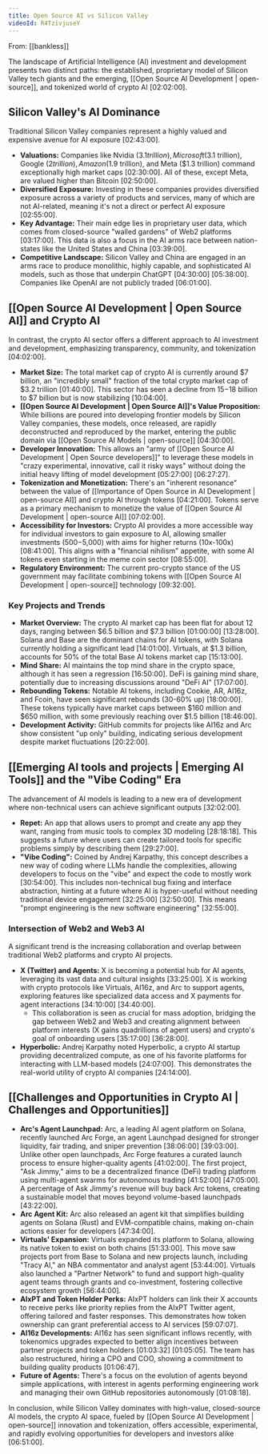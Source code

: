 ```yaml
---
title: Open Source AI vs Silicon Valley
videoId: R4TzivjuseY
---
```


From: [[bankless]] <br/> 

The landscape of Artificial Intelligence (AI) investment and development presents two distinct paths: the established, proprietary model of Silicon Valley tech giants and the emerging, [[Open Source AI Development | open-source]], and tokenized world of crypto AI <a class="yt-timestamp" data-t="02:02:00">[02:02:00]</a>.

## Silicon Valley's AI Dominance

Traditional Silicon Valley companies represent a highly valued and expensive avenue for AI exposure <a class="yt-timestamp" data-t="02:43:00">[02:43:00]</a>.
*   **Valuations:** Companies like Nvidia ($3.1 trillion), Microsoft ($3.1 trillion), Google ($2 trillion), Amazon ($1.9 trillion), and Meta ($1.3 trillion) command exceptionally high market caps <a class="yt-timestamp" data-t="02:30:00">[02:30:00]</a>. All of these, except Meta, are valued higher than Bitcoin <a class="yt-timestamp" data-t="02:50:00">[02:50:00]</a>.
*   **Diversified Exposure:** Investing in these companies provides diversified exposure across a variety of products and services, many of which are not AI-related, meaning it's not a direct or perfect AI exposure <a class="yt-timestamp" data-t="02:55:00">[02:55:00]</a>.
*   **Key Advantage:** Their main edge lies in proprietary user data, which comes from closed-source "walled gardens" of Web2 platforms <a class="yt-timestamp" data-t="03:17:00">[03:17:00]</a>. This data is also a focus in the AI arms race between nation-states like the United States and China <a class="yt-timestamp" data-t="03:39:00">[03:39:00]</a>.
*   **Competitive Landscape:** Silicon Valley and China are engaged in an arms race to produce monolithic, highly capable, and sophisticated AI models, such as those that underpin ChatGPT <a class="yt-timestamp" data-t="04:30:00">[04:30:00]</a> <a class="yt-timestamp" data-t="05:38:00">[05:38:00]</a>. Companies like OpenAI are not publicly traded <a class="yt-timestamp" data-t="06:01:00">[06:01:00]</a>.

## [[Open Source AI Development | Open Source AI]] and Crypto AI

In contrast, the crypto AI sector offers a different approach to AI investment and development, emphasizing transparency, community, and tokenization <a class="yt-timestamp" data-t="04:02:00">[04:02:00]</a>.
*   **Market Size:** The total market cap of crypto AI is currently around $7 billion, an "incredibly small" fraction of the total crypto market cap of $3.2 trillion <a class="yt-timestamp" data-t="01:40:00">[01:40:00]</a>. This sector has seen a decline from $15-$18 billion to $7 billion but is now stabilizing <a class="yt-timestamp" data-t="10:04:00">[10:04:00]</a>.
*   **[[Open Source AI Development | Open Source AI]]'s Value Proposition:** While billions are poured into developing frontier models by Silicon Valley companies, these models, once released, are rapidly deconstructed and reproduced by the market, entering the public domain via [[Open Source AI Models | open-source]] <a class="yt-timestamp" data-t="04:30:00">[04:30:00]</a>.
*   **Developer Innovation:** This allows an "army of [[Open Source AI Development | Open Source developers]]" to leverage these models in "crazy experimental, innovative, call it risky ways" without doing the initial heavy lifting of model development <a class="yt-timestamp" data-t="05:27:00">[05:27:00]</a> <a class="yt-timestamp" data-t="06:27:00">[06:27:27]</a>.
*   **Tokenization and Monetization:** There's an "inherent resonance" between the value of [[Importance of Open Source in AI Development | open-source AI]] and crypto AI through tokens <a class="yt-timestamp" data-t="04:21:00">[04:21:00]</a>. Tokens serve as a primary mechanism to monetize the value of [[Open Source AI Development | open-source AI]] <a class="yt-timestamp" data-t="07:02:00">[07:02:00]</a>.
*   **Accessibility for Investors:** Crypto AI provides a more accessible way for individual investors to gain exposure to AI, allowing smaller investments ($500-$5,000) with aims for higher returns (10x-100x) <a class="yt-timestamp" data-t="08:41:00">[08:41:00]</a>. This aligns with a "financial nihilism" appetite, with some AI tokens even starting in the meme coin sector <a class="yt-timestamp" data-t="08:55:00">[08:55:00]</a>.
*   **Regulatory Environment:** The current pro-crypto stance of the US government may facilitate combining tokens with [[Open Source AI Development | open-source]] technology <a class="yt-timestamp" data-t="09:32:00">[09:32:00]</a>.

### Key Projects and Trends

*   **Market Overview:** The crypto AI market cap has been flat for about 12 days, ranging between $6.5 billion and $7.3 billion <a class="yt-timestamp" data-t="01:00:00">[01:00:00]</a> <a class="yt-timestamp" data-t="13:28:00">[13:28:00]</a>. Solana and Base are the dominant chains for AI tokens, with Solana currently holding a significant lead <a class="yt-timestamp" data-t="14:01:00">[14:01:00]</a>. Virtuals, at $1.3 billion, accounts for 50% of the total Base AI tokens market cap <a class="yt-timestamp" data-t="15:13:00">[15:13:00]</a>.
*   **Mind Share:** AI maintains the top mind share in the crypto space, although it has seen a regression <a class="yt-timestamp" data-t="16:50:00">[16:50:00]</a>. DeFi is gaining mind share, potentially due to increasing discussions around "DeFi AI" <a class="yt-timestamp" data-t="17:07:00">[17:07:00]</a>.
*   **Rebounding Tokens:** Notable AI tokens, including Cookie, AR, AI16z, and Fcoin, have seen significant rebounds (30-60% up) <a class="yt-timestamp" data-t="18:00:00">[18:00:00]</a>. These tokens typically have market caps between $160 million and $650 million, with some previously reaching over $1.5 billion <a class="yt-timestamp" data-t="18:46:00">[18:46:00]</a>.
*   **Development Activity:** GitHub commits for projects like AI16z and Arc show consistent "up only" building, indicating serious development despite market fluctuations <a class="yt-timestamp" data-t="20:22:00">[20:22:00]</a>.

## [[Emerging AI tools and projects | Emerging AI Tools]] and the "Vibe Coding" Era

The advancement of AI models is leading to a new era of development where non-technical users can achieve significant outputs <a class="yt-timestamp" data-t="32:02:00">[32:02:00]</a>.
*   **Repet:** An app that allows users to prompt and create any app they want, ranging from music tools to complex 3D modeling <a class="yt-timestamp" data-t="28:18:00">[28:18:18]</a>. This suggests a future where users can create tailored tools for specific problems simply by describing them <a class="yt-timestamp" data-t="29:27:00">[29:27:00]</a>.
*   **"Vibe Coding":** Coined by Andrej Karpathy, this concept describes a new way of coding where LLMs handle the complexities, allowing developers to focus on the "vibe" and expect the code to mostly work <a class="yt-timestamp" data-t="30:54:00">[30:54:00]</a>. This includes non-technical bug fixing and interface abstraction, hinting at a future where AI is hyper-useful without needing traditional device engagement <a class="yt-timestamp" data-t="32:25:00">[32:25:00]</a> <a class="yt-timestamp" data-t="32:50:00">[32:50:00]</a>. This means "prompt engineering is the new software engineering" <a class="yt-timestamp" data-t="32:55:00">[32:55:00]</a>.

### Intersection of Web2 and Web3 AI

A significant trend is the increasing collaboration and overlap between traditional Web2 platforms and crypto AI projects.
*   **X (Twitter) and Agents:** X is becoming a potential hub for AI agents, leveraging its vast data and cultural insights <a class="yt-timestamp" data-t="33:25:00">[33:25:00]</a>. X is working with crypto protocols like Virtuals, AI16z, and Arc to support agents, exploring features like specialized data access and X payments for agent interactions <a class="yt-timestamp" data-t="34:10:00">[34:10:00]</a> <a class="yt-timestamp" data-t="34:40:00">[34:40:00]</a>.
    *   This collaboration is seen as crucial for mass adoption, bridging the gap between Web2 and Web3 and creating alignment between platform interests (X gains quadrillions of agent users) and crypto's goal of onboarding users <a class="yt-timestamp" data-t="35:17:00">[35:17:00]</a> <a class="yt-timestamp" data-t="36:28:00">[36:28:00]</a>.
*   **Hyperbolic:** Andrej Karpathy noted Hyperbolic, a crypto AI startup providing decentralized compute, as one of his favorite platforms for interacting with LLM-based models <a class="yt-timestamp" data-t="24:07:00">[24:07:00]</a>. This demonstrates the real-world utility of crypto AI companies <a class="yt-timestamp" data-t="24:14:00">[24:14:00]</a>.

## [[Challenges and Opportunities in Crypto AI | Challenges and Opportunities]]

*   **Arc's Agent Launchpad:** Arc, a leading AI agent platform on Solana, recently launched Arc Forge, an agent Launchpad designed for stronger liquidity, fair trading, and sniper prevention <a class="yt-timestamp" data-t="38:06:00">[38:06:00]</a> <a class="yt-timestamp" data-t="39:03:00">[39:03:00]</a>. Unlike other open launchpads, Arc Forge features a curated launch process to ensure higher-quality agents <a class="yt-timestamp" data-t="41:02:00">[41:02:00]</a>. The first project, "Ask Jimmy," aims to be a decentralized finance (DeFi) trading platform using multi-agent swarms for autonomous trading <a class="yt-timestamp" data-t="41:52:00">[41:52:00]</a> <a class="yt-timestamp" data-t="47:05:00">[47:05:00]</a>. A percentage of Ask Jimmy's revenue will buy back Arc tokens, creating a sustainable model that moves beyond volume-based launchpads <a class="yt-timestamp" data-t="43:22:00">[43:22:00]</a>.
*   **Arc Agent Kit:** Arc also released an agent kit that simplifies building agents on Solana (Rust) and EVM-compatible chains, making on-chain actions easier for developers <a class="yt-timestamp" data-t="47:34:00">[47:34:00]</a>.
*   **Virtuals' Expansion:** Virtuals expanded its platform to Solana, allowing its native token to exist on both chains <a class="yt-timestamp" data-t="51:33:00">[51:33:00]</a>. This move saw projects port from Base to Solana and new projects launch, including "Tracy AI," an NBA commentator and analyst agent <a class="yt-timestamp" data-t="53:44:00">[53:44:00]</a>. Virtuals also launched a "Partner Network" to fund and support high-quality agent teams through grants and co-investment, fostering collective ecosystem growth <a class="yt-timestamp" data-t="56:44:00">[56:44:00]</a>.
*   **AIxPT and Token Holder Perks:** AIxPT holders can link their X accounts to receive perks like priority replies from the AIxPT Twitter agent, offering tailored and faster responses. This demonstrates how token ownership can grant preferential access to AI services <a class="yt-timestamp" data-t="59:07:00">[59:07:07]</a>.
*   **AI16z Developments:** AI16z has seen significant inflows recently, with tokenomics upgrades expected to better align incentives between partner projects and token holders <a class="yt-timestamp" data-t="01:03:32">[01:03:32]</a> <a class="yt-timestamp" data-t="01:05:05">[01:05:05]</a>. The team has also restructured, hiring a CPO and COO, showing a commitment to building quality products <a class="yt-timestamp" data-t="01:06:47">[01:06:47]</a>.
*   **Future of Agents:** There's a focus on the evolution of agents beyond simple applications, with interest in agents performing engineering work and managing their own GitHub repositories autonomously <a class="yt-timestamp" data-t="01:08:18">[01:08:18]</a>.

In conclusion, while Silicon Valley dominates with high-value, closed-source AI models, the crypto AI space, fueled by [[Open Source AI Development | open-source]] innovation and tokenization, offers accessible, experimental, and rapidly evolving opportunities for developers and investors alike <a class="yt-timestamp" data-t="06:51:00">[06:51:00]</a>.